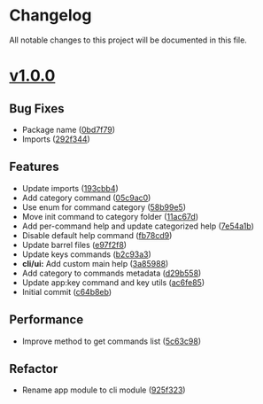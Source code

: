 # Changelog
All notable changes to this project will be documented in this file.

# [v1.0.0](https://github.com/NedcloarBR/nestjs-toolkit/commits/v1.0.0)

## Bug Fixes

- Package name ([0bd7f79](https://github.com/NedcloarBR/nestjs-toolkit/commit/0bd7f7925235cdf913006cbde4d3aa993e090713))
- Imports ([292f344](https://github.com/NedcloarBR/nestjs-toolkit/commit/292f3446332380bcbd7383a2881a0ac07f490f29))

## Features

- Update imports ([193cbb4](https://github.com/NedcloarBR/nestjs-toolkit/commit/193cbb4c6bca2c792a2605c9de82cfbe1308b0bb))
- Add category command ([05c9ac0](https://github.com/NedcloarBR/nestjs-toolkit/commit/05c9ac0c759a126c10a9e781798acba4778765a3))
- Use enum for command category ([58b99e5](https://github.com/NedcloarBR/nestjs-toolkit/commit/58b99e54a34a3e14991a658c9fa40755b0ace973))
- Move init command to category folder ([11ac67d](https://github.com/NedcloarBR/nestjs-toolkit/commit/11ac67d368f86b4e6814bae098469f0c970fe4e9))
- Add per-command help and update categorized help ([7e54a1b](https://github.com/NedcloarBR/nestjs-toolkit/commit/7e54a1bae96e4345b7376237ac008ae914ced431))
- Disable default help command ([fb78cd9](https://github.com/NedcloarBR/nestjs-toolkit/commit/fb78cd9efcaec98a1b23c40165b39c99408af7d1))
- Update barrel files ([e97f2f8](https://github.com/NedcloarBR/nestjs-toolkit/commit/e97f2f807e26ac2802db765bc7661cd3a447386a))
- Update keys commands ([b2c93a3](https://github.com/NedcloarBR/nestjs-toolkit/commit/b2c93a31893613e6e144ea18af0cdf7bce8d9743))
- **cli/ui:** Add custom main help ([3a85988](https://github.com/NedcloarBR/nestjs-toolkit/commit/3a85988d43202cf88acc2cbce4ac214c15a8c92a))
- Add category to commands metadata ([d29b558](https://github.com/NedcloarBR/nestjs-toolkit/commit/d29b5584f89ca5011f16b6627585cdf286183469))
- Update app:key command and key utils ([ac6fe85](https://github.com/NedcloarBR/nestjs-toolkit/commit/ac6fe85713c38b8f5c8d0e9cdd379f348928e9f7))
- Initial commit ([c64b8eb](https://github.com/NedcloarBR/nestjs-toolkit/commit/c64b8ebdcafd4fc859c605a991389e614375a436))

## Performance

- Improve method to get commands list ([5c63c98](https://github.com/NedcloarBR/nestjs-toolkit/commit/5c63c98cdc48c9337dcc0d4c49aed24e983ea879))

## Refactor

- Rename app module to cli module ([925f323](https://github.com/NedcloarBR/nestjs-toolkit/commit/925f323b5cc545a4ab5f0a7d5c0d87fcc456c28f))


